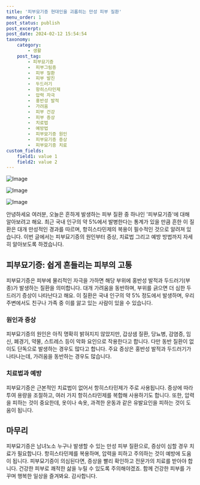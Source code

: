 ```yaml
---
title: '피부묘기증 현대인을 괴롭히는 만성 피부 질환'
menu_order: 1
post_status: publish
post_excerpt: 
post_date: 2024-02-12 15:54:54
taxonomy:
    category:
        - 생활
    post_tag:
        - 피부묘기증
        -  피부그림증
        -  피부 질환
        -  피부 발진
        -  두드러기
        -  항히스타민제
        -  압력 자극
        -  홍반성 발적
        -  가려움
        -  피부 건강
        -  피부 증상
        -  치료법
        -  예방법
        -  피부묘기증 원인
        -  피부묘기증 증상
        -  피부묘기증 치료
custom_fields:
    field1: value 1
    field2: value 2
---
```


![Image](https://imgnews.pstatic.net/image/015/2024/02/12/0004947245_001_20240212143401045.jpg?type=w647)

![Image](https://imgnews.pstatic.net/image/015/2024/02/12/0004947245_002_20240212143401071.png?type=w647)

![Image](https://imgnews.pstatic.net/image/015/2024/02/12/0004947245_003_20240212143401141.jpg?type=w647)

안녕하세요 여러분, 오늘은 흔하게 발생하는 피부 질환 중 하나인 '피부묘기증'에 대해 알아보려고 해요. 최근 국내 인구의 약 5%에서 발병한다는 통계가 있을 만큼 흔한 이 질환은 대개 만성적인 경과를 따르며, 항히스타민제의 복용이 필수적인 것으로 알려져 있습니다. 이번 글에서는 피부묘기증의 원인부터 증상, 치료법 그리고 예방 방법까지 자세히 알아보도록 하겠습니다.
## 피부묘기증: 쉽게 흔들리는 피부의 고통
피부묘기증은 피부에 물리적인 자극을 가하면 해당 부위에 홍반성 발적과 두드러기(부종)가 발생하는 질환을 의미합니다. 대개 가려움을 동반하며, 부위를 긁으면 더 심한 두드러기 증상이 나타난다고 해요. 이 질환은 국내 인구의 약 5% 정도에서 발생하며, 우리 주변에서도 친구나 가족 중 이를 앓고 있는 사람이 있을 수 있습니다.
### 원인과 증상
피부묘기증의 원인은 아직 명확히 밝혀지지 않았지만, 갑상샘 질환, 당뇨병, 감염증, 임신, 폐경기, 약물, 스트레스 등이 악화 요인으로 작용한다고 합니다. 다만 동반 질환이 없이도 단독으로 발생하는 경우도 많다고 합니다. 주요 증상은 홍반성 발적과 두드러기가 나타나는데, 가려움을 동반하는 경우도 많습니다.
### 치료법과 예방
피부묘기증은 근본적인 치료법이 없어서 항히스타민제가 주로 사용됩니다. 증상에 따라 투여 용량을 조절하고, 여러 가지 항히스타민제를 복합해 사용하기도 합니다. 또한, 압력을 피하는 것이 중요한데, 옷이나 속옷, 과격한 운동과 같은 유발요인을 피하는 것이 도움이 됩니다.
## 마무리
피부묘기증은 남녀노소 누구나 발생할 수 있는 만성 피부 질환으로, 증상이 심할 경우 치료가 필요합니다. 항히스타민제를 복용하며, 압력을 피하고 주의하는 것이 예방에 도움이 됩니다. 피부묘기증이 의심된다면, 증상을 빨리 확인하고 전문가의 치료를 받아야 합니다. 건강한 피부로 쾌적한 삶을 누릴 수 있도록 주의해야겠죠. 함께 건강한 피부를 가꾸며 행복한 일상을 즐겨봐요. 감사합니다.
